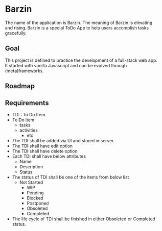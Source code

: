 # Barzin

The name of the application is Barzin. The meaning of Barzin is elevating and rising.
Barzin is a special ToDo App to help users accomplish tasks gracefully.

## Goal

This project is defined to practice the development of a full-stack web app.
It started with vanilla Javascript and can be evolved through (meta)frameworks.

## Roadmap

## Requirements

- TDI : To Do Item
- To Do Item
  - tasks
  - activities
    - etc
- The TDI shall be added via UI and stored in server.
- The TDI shall have edit option
- The TDI shall have delete option
- Each TDI shall have below attributes
  - Name
  - Description
  - Status
- The status of TDI shall be one of the items from below list
  - Not Started
    - WIP
    - Pending
    - Blocked
    - Postponed
    - Obsoleted
    - Completed
- The life cycle of TDI shall be finished in either Obsoleted or Completed status.
